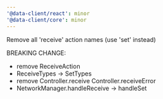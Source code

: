 ```yaml
---
'@data-client/react': minor
'@data-client/core': minor
---
```


Remove all 'receive' action names (use 'set' instead)

BREAKING CHANGE:
- remove ReceiveAction
- ReceiveTypes -> SetTypes
- remove Controller.receive Controller.receiveError
- NetworkManager.handleReceive -> handleSet
